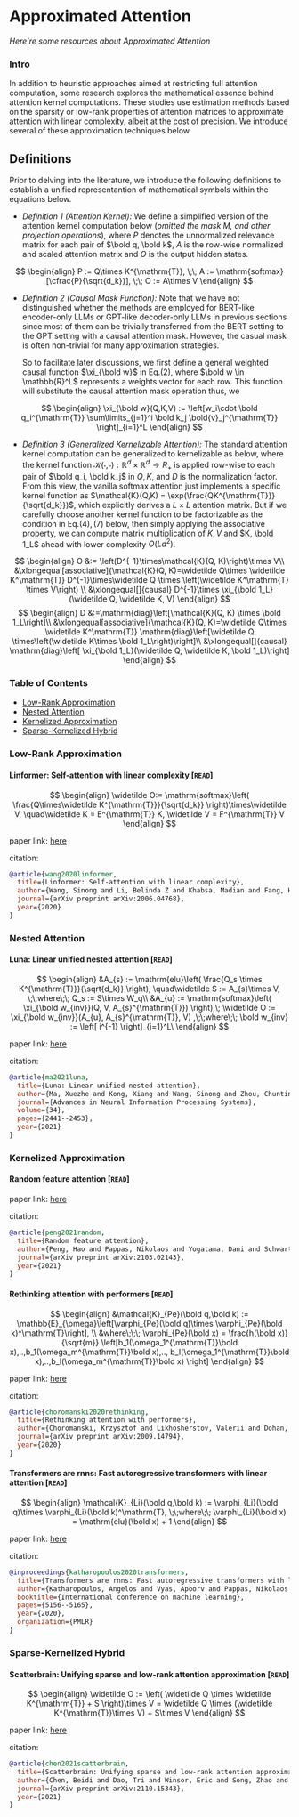 # Approximated Attention
*Here're some resources about Approximated Attention*



### Intro

In addition to heuristic approaches aimed at restricting full attention computation, some research explores the mathematical essence behind attention kernel computations. These studies use estimation methods based on the sparsity or low-rank properties of attention matrices to approximate attention with linear complexity, albeit at the cost of precision. We introduce several of these approximation techniques below.


## Definitions

Prior to delving into the literature, we introduce the following definitions to establish a unified representantion of mathematical symbols within the equations below.

* *Definition 1 (Attention Kernel):* We define a simplified version of the attention kernel computation below (*omitted the mask $M$, and other projection operations*), where $P$ denotes the unnormalized relevance matrix for each pair of $\bold q, \bold k$, $A$ is the row-wise normalized and scaled attention matrix and $O$ is the output hidden states.

$$
\begin{align}
P := Q\times K^{\mathrm{T}}, \;\;
A := \mathrm{softmax}[\cfrac{P}{\sqrt{d_k}}], \;\;
    O := A\times V
\end{align}
$$

* *Definition 2 (Causal Mask Function):* Note that we have not distinguished whether the methods are employed for BERT-like encoder-only LLMs or GPT-like decoder-only LLMs in previous sections since most of them can be trivially transferred from the BERT setting to the GPT setting with a causal attention mask. However, the casual mask is often non-trivial for many approximation strategies. 
  

  So to facilitate later discussions, we first define a general weighted causal function $\xi_{\bold w}$ in Eq.$(2)$, where $\bold w \in \mathbb{R}^L$ represents a weights vector for each row. This function will substitute the causal attention mask operation thus, we 

$$
\begin{align}
\xi_{\bold w}(Q,K,V) := \left[w_i\cdot \bold  q_i^{\mathrm{T}} \sum\limits_{j=1}^i \bold k_j \bold{v}_j^{\mathrm{T}} \right]_{i=1}^L
\end{align}
$$

* *Definition 3 (Generalized Kernelizable Attention):* The standard attention kernel computation can be generalized to kernelizable as below, where the kernel function $\mathcal{K}(\cdot,\cdot): \mathbb{R}^{d}\times \mathbb{R}^{d}\rightarrow R_+$ is applied row-wise to each pair of $\bold q_i, \bold k_j$ in $Q,K$, and $D$ is the normalization factor. From this view, the vanilla softmax attention just implements a specific kernel function as $\mathcal{K}(Q,K) = \exp(\frac{QK^{\mathrm{T}}}{\sqrt{d_k}})$, which explicitly derives a $L\times L$ attention matrix. But if we carefully choose another kernel function to be factorizable as the condition in Eq.$(4),(7)$ below, then simply applying the associative property, we can compute matrix multiplication of $K,V$ and $K, \bold 1_L$ ahead with lower complexity $O(Ld^2)$.

$$
\begin{align}
O &:= \left(D^{-1}\times\mathcal{K}(Q, K)\right)\times V\\
    &\xlongequal[associative]{\mathcal{K}(Q, K)=\widetilde Q\times \widetilde K^\mathrm{T}} D^{-1}\times\widetilde Q \times \left(\widetilde K^\mathrm{T} \times V\right) \\
    &\xlongequal[]{causal} D^{-1}\times \xi_{\bold 1_L}(\widetilde Q, \widetilde K, V)
\end{align}
$$
$$
\begin{align}
D &:=\mathrm{diag}\left[\mathcal{K}(Q, K) \times \bold 1_L\right]\\
&\xlongequal[associative]{\mathcal{K}(Q, K)=\widetilde Q\times \widetilde K^\mathrm{T}} \mathrm{diag}\left[\widetilde Q \times\left(\widetilde K\times \bold 1_L\right)\right]\\
&\xlongequal[]{causal} \mathrm{diag}\left[ \xi_{\bold 1_L}(\widetilde Q, \widetilde K, \bold 1_L)\right]
\end{align}
$$


### Table of Contents

* [Low-Rank Approximation](#low-rank-approximation)
* [Nested Attention](#nested-attention)
* [Kernelized Approximation](#kernelized-approximation)
* [Sparse-Kernelized Hybrid](#sparse-kernelized-hybrid)


### Low-Rank Approximation



#### Linformer: Self-attention with linear complexity [`READ`]

$$
\begin{align}
\widetilde O:= \mathrm{softmax}\left( \frac{Q\times\widetilde K^{\mathrm{T}}}{\sqrt{d_k}} \right)\times\widetilde V, \quad\widetilde K = E^{\mathrm{T}} K, \widetilde V = F^{\mathrm{T}} V
\end{align}
$$

paper link: [here](https://arxiv.org/pdf/2006.04768)

citation: 
```bibtex
@article{wang2020linformer,
  title={Linformer: Self-attention with linear complexity},
  author={Wang, Sinong and Li, Belinda Z and Khabsa, Madian and Fang, Han and Ma, Hao},
  journal={arXiv preprint arXiv:2006.04768},
  year={2020}
}
```


### Nested Attention

#### Luna: Linear unified nested attention [`READ`]

$$
\begin{align}
&A_{s} := \mathrm{elu}\left( \frac{Q_s \times K^{\mathrm{T}}}{\sqrt{d_k}} \right), \quad\widetilde S := A_{s}\times V, \;\;where\;\; Q_s := S\times W_q\\
        &A_{u} := \mathrm{softmax}\left( \xi_{\bold w_{inv}}(Q, V, A_{s}^{\mathrm{T}}) \right),\;
        \widetilde O := \xi_{\bold w_{inv}}(A_{u}, A_{s}^{\mathrm{T}}, V) ,\;\;where\;\; \bold w_{inv} := \left[ i^{-1} \right]_{i=1}^L\
\end{align}
$$

paper link: [here](https://proceedings.neurips.cc/paper/2021/file/14319d9cfc6123106878dc20b94fbaf3-Paper.pdf)

citation: 
```bibtex
@article{ma2021luna,
  title={Luna: Linear unified nested attention},
  author={Ma, Xuezhe and Kong, Xiang and Wang, Sinong and Zhou, Chunting and May, Jonathan and Ma, Hao and Zettlemoyer, Luke},
  journal={Advances in Neural Information Processing Systems},
  volume={34},
  pages={2441--2453},
  year={2021}
}
```

### Kernelized Approximation


#### Random feature attention [`READ`]

paper link: [here](https://arxiv.org/pdf/2103.02143)

citation: 
```bibtex
@article{peng2021random,
  title={Random feature attention},
  author={Peng, Hao and Pappas, Nikolaos and Yogatama, Dani and Schwartz, Roy and Smith, Noah A and Kong, Lingpeng},
  journal={arXiv preprint arXiv:2103.02143},
  year={2021}
}
```


#### Rethinking attention with performers [`READ`]

$$
\begin{align}
&\mathcal{K}_{Pe}(\bold q,\bold k) := \mathbb{E}_{\omega}\left[\varphi_{Pe}(\bold q)\times \varphi_{Pe}(\bold k)^\mathrm{T}\right], \\
&where\;\;\; \varphi_{Pe}(\bold x) = \frac{h(\bold x)}{\sqrt{m}} \left[b_1(\omega_1^{\mathrm{T}}\bold x),..,b_1(\omega_m^{\mathrm{T}}\bold x),.., b_l(\omega_1^{\mathrm{T}}\bold x),..,b_l(\omega_m^{\mathrm{T}}\bold x) \right]
\end{align}
$$

paper link: [here](https://arxiv.org/pdf/2009.14794)

citation: 
```bibtex
@article{choromanski2020rethinking,
  title={Rethinking attention with performers},
  author={Choromanski, Krzysztof and Likhosherstov, Valerii and Dohan, David and Song, Xingyou and Gane, Andreea and Sarlos, Tamas and Hawkins, Peter and Davis, Jared and Mohiuddin, Afroz and Kaiser, Lukasz and others},
  journal={arXiv preprint arXiv:2009.14794},
  year={2020}
}
```


#### Transformers are rnns: Fast autoregressive transformers with linear attention [`READ`]

$$
\begin{align}
\mathcal{K}_{Li}(\bold q,\bold k) := \varphi_{Li}(\bold q)\times \varphi_{Li}(\bold k)^\mathrm{T}, \;\;where\;\; \varphi_{Li}(\bold x) = \mathrm{elu}(\bold x) + 1
\end{align}
$$

paper link: [here](http://proceedings.mlr.press/v119/katharopoulos20a/katharopoulos20a.pdf)

citation: 
```bibtex
@inproceedings{katharopoulos2020transformers,
  title={Transformers are rnns: Fast autoregressive transformers with linear attention},
  author={Katharopoulos, Angelos and Vyas, Apoorv and Pappas, Nikolaos and Fleuret, Fran{\c{c}}ois},
  booktitle={International conference on machine learning},
  pages={5156--5165},
  year={2020},
  organization={PMLR}
}
```



### Sparse-Kernelized Hybrid


#### Scatterbrain: Unifying sparse and low-rank attention approximation [`READ`]

$$
\begin{align}
\widetilde O := \left( \widetilde Q \times \widetilde K^{\mathrm{T}} + S \right)\times V = \widetilde Q \times (\widetilde K^{\mathrm{T}}\times V) + S\times V 
\end{align}
$$

paper link: [here](https://arxiv.org/pdf/2110.15343)

citation: 
```bibtex
@article{chen2021scatterbrain,
  title={Scatterbrain: Unifying sparse and low-rank attention approximation},
  author={Chen, Beidi and Dao, Tri and Winsor, Eric and Song, Zhao and Rudra, Atri and R{\'e}, Christopher},
  journal={arXiv preprint arXiv:2110.15343},
  year={2021}
}
```
    